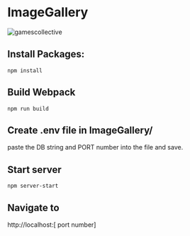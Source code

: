 # ImageGallery


![gamescollective](https://user-images.githubusercontent.com/97041979/177774974-72f06ebd-7f0e-4300-9aa4-477955807416.gif)



## Install Packages:
```npm install```

## Build Webpack
```npm run build```

## Create .env file in ImageGallery/
paste the DB string and PORT number into the file and save.

## Start server 
```npm server-start```

## Navigate to 
 http://localhost:[ port number]


